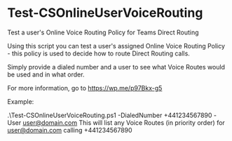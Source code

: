 # Test-CSOnlineUserVoiceRouting
Test a user's Online Voice Routing Policy for Teams Direct Routing

Using this script you can test a user's assigned Online Voice Routing Policy - this policy is used to decide how to route Direct Routing calls. 
    
Simply provide a dialed number and a user to see what Voice Routes would be used and in what order.
    
For more information, go to https://wp.me/p97Bkx-g5
    
Example:

.\Test-CSOnlineUserVoiceRouting.ps1 -DialedNumber +441234567890 -User user@domain.com
This will list any Voice Routes (in priority order) for user@domain.com calling +441234567890
